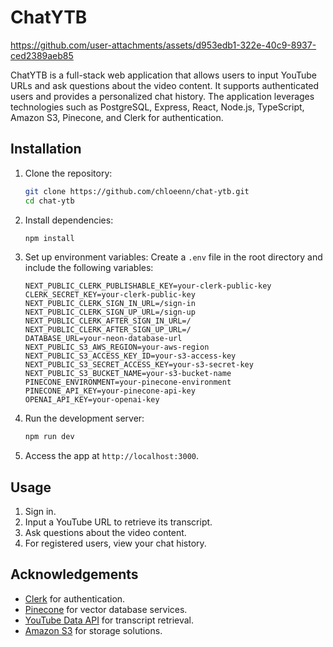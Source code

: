 
# ChatYTB


https://github.com/user-attachments/assets/d953edb1-322e-40c9-8937-ced2389aeb85

ChatYTB is a full-stack web application that allows users to input YouTube URLs and ask questions about the video content. It supports authenticated users and provides a personalized chat history. The application leverages technologies such as PostgreSQL, Express, React, Node.js, TypeScript, Amazon S3, Pinecone, and Clerk for authentication.

## Installation

1. Clone the repository:
   ```bash
   git clone https://github.com/chloeenn/chat-ytb.git
   cd chat-ytb
   ```

2. Install dependencies:
   ```bash
   npm install
   ```

3. Set up environment variables:
   Create a `.env` file in the root directory and include the following variables:
   ```env
   NEXT_PUBLIC_CLERK_PUBLISHABLE_KEY=your-clerk-public-key
   CLERK_SECRET_KEY=your-clerk-public-key
   NEXT_PUBLIC_CLERK_SIGN_IN_URL=/sign-in
   NEXT_PUBLIC_CLERK_SIGN_UP_URL=/sign-up
   NEXT_PUBLIC_CLERK_AFTER_SIGN_IN_URL=/
   NEXT_PUBLIC_CLERK_AFTER_SIGN_UP_URL=/
   DATABASE_URL=your-neon-database-url
   NEXT_PUBLIC_S3_AWS_REGION=your-aws-region
   NEXT_PUBLIC_S3_ACCESS_KEY_ID=your-s3-access-key
   NEXT_PUBLIC_S3_SECRET_ACCESS_KEY=your-s3-secret-key
   NEXT_PUBLIC_S3_BUCKET_NAME=your-s3-bucket-name
   PINECONE_ENVIRONMENT=your-pinecone-environment
   PINECONE_API_KEY=your-pinecone-api-key
   OPENAI_API_KEY=your-openai-key
   ```

4. Run the development server:
   ```bash
   npm run dev
   ```

5. Access the app at `http://localhost:3000`.

## Usage

1. Sign in.
2. Input a YouTube URL to retrieve its transcript.
3. Ask questions about the video content.
4. For registered users, view your chat history.

## Acknowledgements

- [Clerk](https://clerk.dev) for authentication.
- [Pinecone](https://www.pinecone.io) for vector database services.
- [YouTube Data API](https://developers.google.com/youtube/v3) for transcript retrieval.
- [Amazon S3](https://aws.amazon.com/s3/) for storage solutions.




